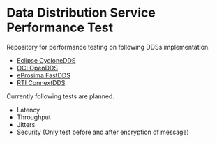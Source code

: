 # Data Distribution Service Performance Test

Repository for performance testing on following DDSs implementation.

- [Eclipse CycloneDDS](https://github.com/eclipse-cyclonedds)
- [OCI OpenDDS](https://github.com/OpenDDS)
- [eProsima FastDDS](https://github.com/eProsima)
- [RTI ConnextDDS](https://github.com/rticommunity)

Currently following tests are planned.

- Latency
- Throughput
- Jitters
- Security (Only test before and after encryption of message)
